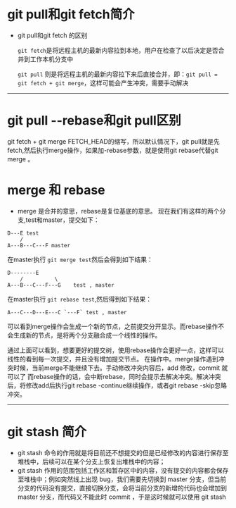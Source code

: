 # git pull和git fetch简介

* git pull和git fetch 的区别

  `git fetch`是将远程主机的最新内容拉到本地，用户在检查了以后决定是否合并到工作本机分支中

  `git pull` 则是将远程主机的最新内容拉下来后直接合并，即：`git pull = git fetch + git merge`，这样可能会产生冲突，需要手动解决

---

# git pull --rebase和git pull区别

git fetch + git merge FETCH_HEAD的缩写，所以默认情况下，git pull就是先fetch,然后执行merge操作，如果加-rebase参数，就是使用git rebase代替git merge 。

# **merge 和 rebase**

- merge 是合并的意思，rebase是复位基底的意思。
  现在我们有这样的两个分支,test和master，提交如下：

```
D---E test
    /
A---B---C---F master
```

在master执行 `git merge test`然后会得到如下结果：

```
D--------E
    /          \
A---B---C---F---G    test , master
```

在master执行 `git rebase test`,然后得到如下结果：

```
A---C---D---E---C `---F` test , master
```

可以看到merge操作会生成一个新的节点，之前提交分开显示。而rebase操作不会生成新的节点，是将两个分支融合成一个线性的操作。

通过上面可以看到，想要更好的提交树，使用rebase操作会更好一点，这样可以线性的看到每一次提交，并且没有增加提交节点。
在操作中。merge操作遇到冲突时候，当前merge不能继续下去。手动修改冲突内容后，add 修改，commit 就可以了
而rebase操作的话，会中断rebase，同时会提示去解决冲突。解决冲突后，将修改add后执行git rebase -continue继续操作，或者git rebase -skip忽略冲突。

---

# git stash 简介

- git stash 命令的作用就是将目前还不想提交的但是已经修改的内容进行保存至堆栈中，后续可以在某个分支上恢复出堆栈中的内容；
- git stash 作用的范围包括工作区和暂存区中的内容，没有提交的内容都会保存至堆栈中；例如突然线上出现 bug，我们需要先切换到 master 分支，但当前分支的代码没有提交，直接切换分支，会将当前分支的新增的代码也会增加到 master 分支，而代码又不能此时 commit ，于是这时候就可以使用 git stash
